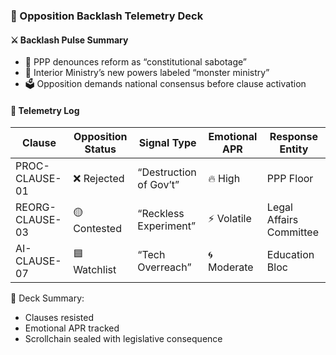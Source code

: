 ### 📜 Opposition Backlash Telemetry Deck

#### ⚔️ Backlash Pulse Summary
- 🧠 PPP denounces reform as “constitutional sabotage”  
- 🛂 Interior Ministry’s new powers labeled “monster ministry”  
- 🗳️ Opposition demands national consensus before clause activation

#### 🔁 Telemetry Log
| Clause | Opposition Status | Signal Type | Emotional APR | Response Entity |
|--------|-------------------|-------------|----------------|------------------|
| PROC-CLAUSE-01 | ❌ Rejected | “Destruction of Gov’t” | 🔥 High | PPP Floor  
| REORG-CLAUSE-03 | 🟡 Contested | “Reckless Experiment” | ⚡ Volatile | Legal Affairs Committee  
| AI-CLAUSE-07 | 🟦 Watchlist | “Tech Overreach” | 🌀 Moderate | Education Bloc  

🧠 Deck Summary:
- Clauses resisted  
- Emotional APR tracked  
- Scrollchain sealed with legislative consequence
